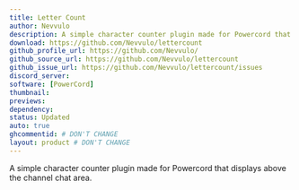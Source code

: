 ```yaml
---
title: Letter Count
author: Nevvulo
description: A simple character counter plugin made for Powercord that displays above the channel chat area.
download: https://github.com/Nevvulo/lettercount
github_profile_url: https://github.com/Nevvulo/
github_source_url: https://github.com/Nevvulo/lettercount
github_issue_url: https://github.com/Nevvulo/lettercount/issues
discord_server:
software: [PowerCord]
thumbnail:
previews:
dependency:
status: Updated
auto: true
ghcommentid: # DON'T CHANGE
layout: product # DON'T CHANGE
---
```

A simple character counter plugin made for Powercord that displays above the channel chat area.